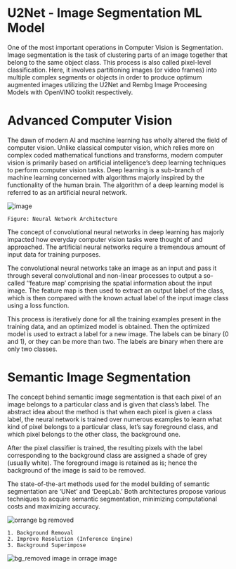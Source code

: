 # U2Net - Image Segmentation ML Model 

One of the most important operations in Computer Vision is Segmentation. Image segmentation is the task of clustering parts of an image together that belong to the same object class. This process is also called pixel-level classification. Here, it involves partitioning images (or video frames) into multiple complex segments or objects in order to produce optimum augmented images utilizing the U2Net and Rembg Image Proceesing Models with OpenVINO toolkit respectively.

# Advanced Computer Vision 

The dawn of modern AI and machine learning has wholly altered the field of computer vision. Unlike classical computer vision, which relies more on complex coded mathematical functions and transforms, modern computer vision is primarily based on artificial intelligence’s deep learning techniques to perform computer vision tasks. Deep learning is a sub-branch of machine learning concerned with algorithms majorly inspired by the functionality of the human brain. The algorithm of a deep learning model is referred to as an artificial neural network. 

![image](https://www.extremetech.com/wp-content/uploads/2015/07/NeuralNetwork-652x382.png)

    Figure: Neural Network Architecture

The concept of convolutional neural networks in deep learning has majorly impacted how everyday computer vision tasks were thought of and approached. The artificial neural networks require a tremendous amount of input data for training purposes.

The convolutional neural networks take an image as an input and pass it through several convolutional and non-linear processes to output a so-called ‘‘feature map’ comprising the spatial information about the input image. The feature map is then used to extract an output label of the class, which is then compared with the known actual label of the input image class using a loss function.

This process is iteratively done for all the training examples present in the training data, and an optimized model is obtained. Then the optimized model is used to extract a label for a new image. The labels can be binary (0 and 1), or they can be more than two. The labels are binary when there are only two classes.

# Semantic Image Segmentation

The concept behind semantic image segmentation is that each pixel of an image belongs to a particular class and is given that class’s label. The abstract idea about the method is that when each pixel is given a class label, the neural network is trained over numerous examples to learn what kind of pixel belongs to a particular class, let’s say foreground class, and which pixel belongs to the other class, the background one.

After the pixel classifier is trained, the resulting pixels with the label corresponding to the background class are assigned a shade of grey (usually white). The foreground image is retained as is; hence the background of the image is said to be removed. 

The state-of-the-art methods used for the model building of semantic segmentation are ‘UNet’ and ‘DeepLab.’ Both architectures propose various techniques to acquire semantic segmentation, minimizing computational costs and maximizing accuracy.

   ![orrange bg removed](https://user-images.githubusercontent.com/67471222/184496439-1623474f-8c6e-4904-9d5c-2e403810b097.png)
    
    1. Background Removal  
    2. Improve Resolution (Inference Engine)
    3. Background Superimpose 

   ![bg_removed image in orrage image](https://user-images.githubusercontent.com/67471222/184496702-a99f35df-2e98-42f5-8e1b-ee29b77da38f.png)


